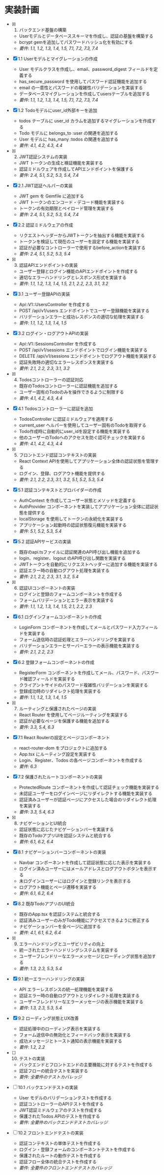 # 実装計画

- [x] 1. バックエンド基盤の構築
  - Userモデルとデータベーススキーマを作成し、認証の基盤を構築する
  - bcrypt gemを追加してパスワードハッシュ化を有効にする
  - _要件: 1.1, 1.2, 1.3, 1.4, 1.5, 7.1, 7.2, 7.3, 7.4_

- [x] 1.1 Userモデルとマイグレーションの作成
  - User モデルクラスを作成し、email、password_digest フィールドを定義する
  - has_secure_password を使用してパスワード認証機能を追加する
  - email の一意性とパスワードの複雑性バリデーションを実装する
  - データベースマイグレーションを作成してusersテーブルを追加する
  - _要件: 1.1, 1.2, 1.3, 1.4, 1.5, 7.1, 7.2, 7.3, 7.4_

- [x] 1.2 Todoモデルにuser_id外部キーを追加
  - todos テーブルに user_id カラムを追加するマイグレーションを作成する
  - Todo モデルに belongs_to :user の関連を追加する
  - User モデルに has_many :todos の関連を追加する
  - _要件: 4.1, 4.2, 4.3, 4.4_

- [x] 2. JWT認証システムの実装
  - JWT トークンの生成と検証機能を実装する
  - 認証ミドルウェアを作成してAPIエンドポイントを保護する
  - _要件: 2.4, 5.1, 5.2, 5.3, 5.4, 7.4_

- [x] 2.1 JWT認証ヘルパーの実装
  - JWT gem を Gemfile に追加する
  - JWT トークンのエンコード・デコード機能を実装する
  - トークンの有効期限とペイロード管理を実装する
  - _要件: 2.4, 5.1, 5.2, 5.3, 5.4, 7.4_

- [x] 2.2 認証ミドルウェアの作成
  - リクエストヘッダーからJWTトークンを抽出する機能を実装する
  - トークンを検証して現在のユーザーを設定する機能を実装する
  - 認証が必要なコントローラーで使用するbefore_actionを実装する
  - _要件: 2.4, 5.1, 5.2, 5.3, 5.4_

- [x] 3. 認証APIエンドポイントの実装
  - ユーザー登録とログイン機能のAPIエンドポイントを作成する
  - 適切なエラーハンドリングとレスポンス形式を実装する
  - _要件: 1.1, 1.2, 1.3, 1.4, 1.5, 2.1, 2.2, 2.3, 3.1, 3.2_

- [x] 3.1 ユーザー登録APIの実装
  - Api::V1::UsersController を作成する
  - POST /api/v1/users エンドポイントでユーザー登録機能を実装する
  - バリデーションエラーと成功レスポンスの適切な処理を実装する
  - _要件: 1.1, 1.2, 1.3, 1.4, 1.5_

- [x] 3.2 ログイン・ログアウトAPIの実装
  - Api::V1::SessionsController を作成する
  - POST /api/v1/sessions エンドポイントでログイン機能を実装する
  - DELETE /api/v1/sessions エンドポイントでログアウト機能を実装する
  - 認証失敗時の適切なエラーレスポンスを実装する
  - _要件: 2.1, 2.2, 2.3, 3.1, 3.2_

- [x] 4. Todosコントローラーの認証対応
  - 既存のTodosコントローラーに認証機能を追加する
  - ユーザー固有のTodoのみを操作できるように制限する
  - _要件: 4.1, 4.2, 4.3, 4.4_

- [x] 4.1 Todosコントローラーに認証を追加
  - TodosController に認証ミドルウェアを適用する
  - current_user ヘルパーを使用してユーザー固有のTodoを取得する
  - Todo作成時に自動的にuser_idを設定する機能を実装する
  - 他のユーザーのTodoへのアクセスを防ぐ認可チェックを実装する
  - _要件: 4.1, 4.2, 4.3, 4.4_

- [x] 5. フロントエンド認証コンテキストの実装
  - React Context APIを使用してアプリケーション全体の認証状態を管理する
  - ログイン、登録、ログアウト機能を提供する
  - _要件: 2.1, 2.2, 2.3, 3.1, 3.2, 5.1, 5.2, 5.3, 5.4_

- [x] 5.1 認証コンテキストとプロバイダーの作成
  - AuthContext を作成してユーザー状態とメソッドを定義する
  - AuthProvider コンポーネントを実装してアプリケーション全体に認証状態を提供する
  - localStorage を使用してトークンの永続化を実装する
  - アプリケーション起動時の認証状態復元機能を実装する
  - _要件: 5.1, 5.2, 5.3, 5.4_

- [x] 5.2 認証APIサービスの実装
  - 既存のapi.tsファイルに認証関連のAPI呼び出し機能を追加する
  - login、register、logout のAPI呼び出し関数を実装する
  - JWTトークンを自動的にリクエストヘッダーに追加する機能を実装する
  - 認証エラー時の自動ログアウト処理を実装する
  - _要件: 2.1, 2.2, 2.3, 3.1, 3.2, 5.4_

- [x] 6. 認証UIコンポーネントの実装
  - ログインと登録のフォームコンポーネントを作成する
  - フォームバリデーションとエラー表示を実装する
  - _要件: 1.1, 1.2, 1.3, 1.4, 1.5, 2.1, 2.2, 2.3_

- [x] 6.1 ログインフォームコンポーネントの作成
  - LoginForm コンポーネントを作成してメールとパスワード入力フィールドを実装する
  - フォーム送信時の認証処理とエラーハンドリングを実装する
  - バリデーションエラーとサーバーエラーの表示機能を実装する
  - _要件: 2.1, 2.2, 2.3_

- [x] 6.2 登録フォームコンポーネントの作成
  - RegisterForm コンポーネントを作成してメール、パスワード、パスワード確認フィールドを実装する
  - クライアントサイドのパスワード複雑性バリデーションを実装する
  - 登録成功時のリダイレクト処理を実装する
  - _要件: 1.1, 1.2, 1.3, 1.4, 1.5_

- [x] 7. ルーティングと保護されたページの実装
  - React Router を使用してページルーティングを実装する
  - 認証が必要なページを保護する機能を追加する
  - _要件: 3.3, 5.4, 6.3_

- [x] 7.1 React Routerの設定とページコンポーネント
  - react-router-dom をプロジェクトに追加する
  - App.tsx にルーティング設定を実装する
  - Login、Register、Todos の各ページコンポーネントを作成する
  - _要件: 6.3_

- [x] 7.2 保護されたルートコンポーネントの実装
  - ProtectedRoute コンポーネントを作成して認証チェック機能を実装する
  - 未認証ユーザーをログインページにリダイレクトする機能を実装する
  - 認証済みユーザーが認証ページにアクセスした場合のリダイレクト処理を実装する
  - _要件: 3.3, 5.4, 6.3_

- [x] 8. ナビゲーションとUI統合
  - 認証状態に応じたナビゲーションバーを実装する
  - 既存のTodoアプリUIを認証システムと統合する
  - _要件: 6.1, 6.2, 6.4_

- [x] 8.1 ナビゲーションバーコンポーネントの実装
  - Navbar コンポーネントを作成して認証状態に応じた表示を実装する
  - ログイン済みユーザーにはメールアドレスとログアウトボタンを表示する
  - 未ログインユーザーにはログインと登録リンクを表示する
  - ログアウト機能とページ遷移を実装する
  - _要件: 6.1, 6.2, 6.4_

- [x] 8.2 既存TodoアプリのUI統合
  - 既存のApp.tsx を認証システムと統合する
  - 認証済みユーザーのみがTodo機能にアクセスできるように修正する
  - ナビゲーションバーを全ページに追加する
  - _要件: 4.1, 6.1, 6.2, 6.4_

- [x] 9. エラーハンドリングとユーザビリティの向上
  - 統一されたエラーハンドリングシステムを実装する
  - ユーザーフレンドリーなエラーメッセージとローディング状態を追加する
  - _要件: 1.3, 2.3, 5.3, 5.4_

- [x] 9.1 統一エラーハンドリングの実装
  - API エラーレスポンスの統一処理機能を実装する
  - 認証エラー時の自動ログアウトとリダイレクト処理を実装する
  - ユーザーフレンドリーなエラーメッセージの表示機能を実装する
  - _要件: 1.3, 2.3, 5.3, 5.4_

- [x] 9.2 ローディング状態とUX改善
  - 認証処理中のローディング表示を実装する
  - フォーム送信中の無効化とフィードバック表示を実装する
  - 成功メッセージとトースト通知の表示機能を実装する
  - _要件: 1.2, 2.2_

- [ ] 10. テストの実装
  - バックエンドとフロントエンドの主要機能に対するテストを作成する
  - 認証フローの統合テストを実装する
  - _要件: 全要件のテストカバレッジ_

- [ ] 10.1 バックエンドテストの実装
  - User モデルのバリデーションテストを作成する
  - 認証コントローラーのAPIテストを作成する
  - JWT認証ミドルウェアのテストを作成する
  - 保護されたTodos APIのテストを作成する
  - _要件: 全要件のバックエンドテストカバレッジ_

- [ ] 10.2 フロントエンドテストの実装
  - 認証コンテキストの単体テストを作成する
  - ログイン・登録フォームのコンポーネントテストを作成する
  - 保護されたルートの動作テストを作成する
  - 認証フロー全体の統合テストを作成する
  - _要件: 全要件のフロントエンドテストカバレッジ_